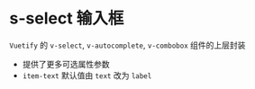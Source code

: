 # s-select 输入框

`Vuetify` 的 `v-select`, `v-autocomplete`, `v-combobox` 组件的上层封装

- 提供了更多可选属性参数
- `item-text` 默认值由 `text` 改为 `label`